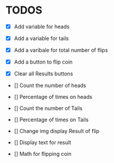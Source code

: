# TODOS

- [x] Add variable for heads

- [x] Add a variable for tails

- [x] Add a varibale for total number of flips

- [x] Add a button to flip coin

- [x] Clear all Results buttons

- [] Count the number of heads

- [] Percentage of times on heads

- [] Count the number of Tails

- [] Percentage of times on Tails

- [] Change img display Result of flip

- [] Display text for result

- [] Math for flipping coin
